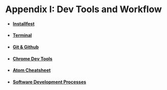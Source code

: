 # Appendix I: Dev Tools and Workflow

* #### [Installfest](installfest.md)
* #### [Terminal](terminal.md)
* #### [Git & Github](git-github.md)
* #### [Chrome Dev Tools](chrome-dev-tools.md)
* #### [Atom Cheatsheet](atom.md)
* #### [Software Development Processes](software-development-process.md)
